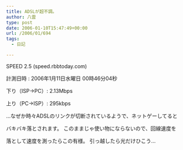 ```yaml
---
title: ADSLが超不調。
author: 八雲
type: post
date: 2006-01-10T15:47:49+00:00
url: /2006/01/694
tags:
  - 日記

---
```

SPEED 2.5 (speed.rbbtoday.com)
  
計測日時 : 2006年1月11日水曜日 00時46分04秒
    
下り（ISP→PC）: 2.13Mbps
    
上り（PC→ISP）: 295kbps

…なぜか時々ADSLのリンクが切断されているようで、ネットゲーしてると
  
バキバキ落とされます。 このままじゃ使い物にならないので、回線速度を
  
落として速度を測ったらこの有様。 引っ越したら光だけひこう…
